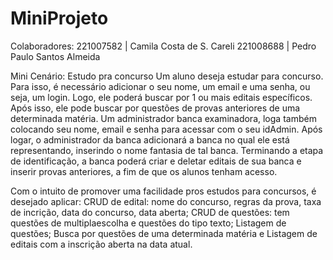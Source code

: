 # MiniProjeto
Colaboradores:
221007582 | Camila Costa de S. Careli
221008688 | Pedro Paulo Santos Almeida

Mini Cenário: Estudo pra concurso Um aluno deseja estudar para concurso. Para isso, é necessário adicionar o seu nome, um email e uma senha, ou seja, um login. Logo, ele poderá buscar por 1 ou mais editais específicos. Após isso, ele pode buscar por questões de provas anteriores de uma determinada matéria. Um administrador banca examinadora, loga também colocando seu nome, email e senha para acessar com o seu idAdmin. Após logar, o administrador da banca adicionará a banca no qual ele está representando, inserindo o nome fantasia de tal banca. Terminando a etapa de identificação, a banca poderá criar e deletar editais de sua banca e inserir provas anteriores, a fim de que os alunos tenham acesso.

Com o intuito de promover uma facilidade pros estudos para concursos, é desejado aplicar:
CRUD de edital: nome do concurso, regras da prova, taxa de incrição, data do concurso, data aberta;
CRUD de questões: tem questões de multiplaescolha e questões do tipo texto;
Listagem de questões; Busca por questões de uma determinada matéria e
Listagem de editais com a inscrição aberta na data atual.
